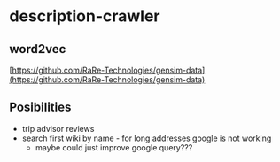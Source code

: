 # description-crawler

## word2vec

[https://github.com/RaRe-Technologies/gensim-data](https://github.com/RaRe-Technologies/gensim-data)

## Posibilities

-   trip advisor reviews
-   search first wiki by name - for long addresses google is not working
    -   maybe could just improve google query???
